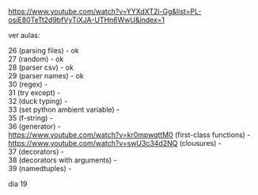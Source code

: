 https://www.youtube.com/watch?v=YYXdXT2l-Gg&list=PL-osiE80TeTt2d9bfVyTiXJA-UTHn6WwU&index=1

ver aulas:

26 (parsing files) - ok  
27 (random) - ok  
28 (parser csv) - ok  
29 (parser names) - ok  
30 (regex) -  
31 (try except) -  
32 (duck typing) -  
33 (set python ambient variable) -  
35 (f-string) -  
36 (generator) -  
https://www.youtube.com/watch?v=kr0mpwqttM0 (first-class functions) -  
https://www.youtube.com/watch?v=swU3c34d2NQ (clousures) -  
37 (decorators) -  
38 (decorators with arguments) -  
39 (namedtuples) -  
 
dia 19